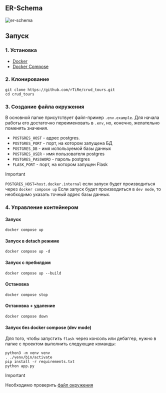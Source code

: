 ## ER-Schema

![er-schema](https://raw.githubusercontent.com/rTiRe/projectname/commit/img.png)

## Запуск

### 1. Установка
* [Docker](https://docs.docker.com/engine/install/ubuntu/#install-using-the-convenience-script)
* [Docker Compose](https://docs.docker.com/compose/install/)

### 2. Клонирование
```
git clone https://github.com/rTiRe/crud_tours.git
cd crud_tours
```

### 3. Создание файла окружения
В основной папке присутствует файл-пример `.env.example`.
Для начала работы его достаточно переименовать в `.env`, но, конечно, желательно поменять значения.
* `POSTGRES_HOST` - адрес postgres.
* `POSTGRES_PORT` - порт, на котором запущена БД
* `POSTGRES_DB` - имя используемой базы данных
* `POSTGRES_USER` - имя пользователя postgres
* `POSTGRES_PASSWORD` - пароль postgres
* `FLASK_PORT` - порт, на котором запущен Flask

> [!IMPORTANT]
> `POSTGRES_HOST=host.docker.internal` если запуск будет производиться через `docker compose up`
> Если запуск будет производиться в `dev mode`, то необходимо указать точный адрес базы данных.

### 4. Управление контейнером

#### Запуск
```
docker compose up
```
#### Запуск в detach режиме
```
docker compose up -d
```
#### Запуск с пребилдом
```
docker compose up --build
```
#### Остановка
```
docker compose stop
```
#### Остановка + удаление
```
docker compose down
```
#### Запуск без docker compose (dev mode)
Для того, чтобы запустить `flask` через консоль или дебаггер, нужно в папке с проектом выполнить следующие команды:
```
python3 -m venv venv
. ./venv/bin/activate
pip install -r requirements.txt
python app.py
```
> [!IMPORTANT]
> Необходимо проверить [файл окружения](https://github.com/rTiRe/crud_tours?tab=readme-ov-file#2-%D1%81%D0%BE%D0%B7%D0%B4%D0%B0%D0%BD%D0%B8%D0%B5-%D1%84%D0%B0%D0%B9%D0%BB%D0%B0-%D0%BE%D0%BA%D1%80%D1%83%D0%B6%D0%B5%D0%BD%D0%B8%D1%8F)